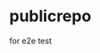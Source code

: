 # publicrepo
for e2e test
















































































































































































































































































































































































































































































































































































































































































































































































































































































































































